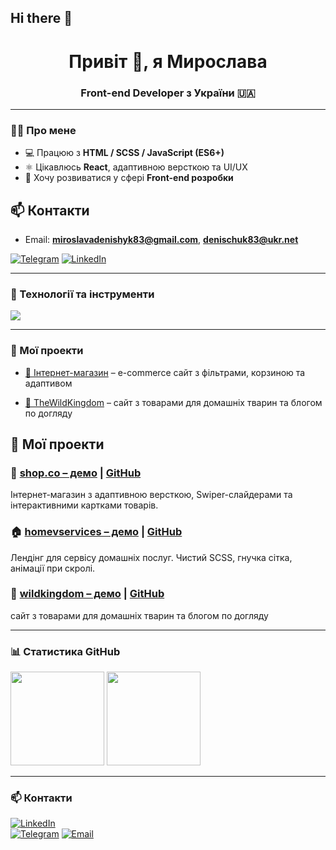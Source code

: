 ## Hi there 👋

<h1 align="center">Привіт 👋, я Мирослава</h1>
<h3 align="center">Front-end Developer з України 🇺🇦</h3>

---

### 🧑‍💻 Про мене
- 💻 Працюю з **HTML / SCSS / JavaScript (ES6+)**
- ⚛️ Цікавлюсь **React**, адаптивною версткою та UI/UX
- 🚀 Хочу розвиватися у сфері **Front-end розробки**
## 📫 Контакти
- Email: **miroslavadenishyk83@gmail.com**, **denischuk83@ukr.net**

[![Telegram](https://img.shields.io/badge/Telegram-blue?logo=telegram&logoColor=white)](https://t.me/DiMirosya)
[![LinkedIn](https://img.shields.io/badge/LinkedIn-blue?logo=linkedin&logoColor=white)](https://linkedin.com/in/username)


---

### 🔧 Технології та інструменти
<p align="left">
  <img src="https://skillicons.dev/icons?i=html,css,sass,js,git,github,figma" />
</p>

---

### 🧩 Мої проекти  
- [🛒 Інтернет-магазин](https://github.com/Mira-Slava1109/shop-project) – e-commerce сайт з фільтрами, корзиною та адаптивом  

- <a href="https://mira-slava1109.github.io/projects/wildkingdom" target="_blank">🐾 TheWildKingdom</a> – сайт з товарами для домашніх тварин та блогом по догляду



## 💼 Мої проекти

### 🛒 [shop.co – демо](https://shopco-zeta.vercel.app) | [GitHub](https://github.com/Mira-Slava1109/projects/tree/main/shop.co)
Інтернет-магазин з адаптивною версткою, Swiper-слайдерами та інтерактивними картками товарів.

### 🏠 [homevservices – демо](https://homeservices-sage.vercel.app) | [GitHub](https://github.com/Mira-Slava1109/projects/tree/main/homevservices)
Лендінг для сервісу домашніх послуг. Чистий SCSS, гнучка сітка, анімації при скролі.

###  🐾 [wildkingdom – демо](https://wildkingdom.github.io) | [GitHub](https://github.com/Mira-Slava1109/projects/tree/main/wildkingdom)
 сайт з товарами для домашніх тварин та блогом по догляду

---


### 📊 Статистика GitHub
<p align="left">
  <img src="https://github-readme-stats.vercel.app/api?username=USERNAME&show_icons=true&theme=radical" height="150" />
  <img src="https://github-readme-stats.vercel.app/api/top-langs/?username=USERNAME&layout=compact&theme=radical" height="150" />
</p>

---

### 📫 Контакти
[![LinkedIn](https://img.shields.io/badge/LinkedIn-blue?logo=linkedin&logoColor=white)](https://linkedin.com/in/username)  
[![Telegram](https://img.shields.io/badge/Telegram-blue?logo=telegram&logoColor=white)](https://t.me/DiMirosya)
[![Email](https://img.shields.io/badge/Email-D14836?logo=gmail&logoColor=white)](mailto:youremail@gmail.com)

